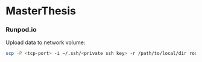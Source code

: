 # MasterThesis

### Runpod.io

Upload data to network volume: 

```bash
scp -P <tcp-port> -i ~/.ssh/<private ssh key> -r /path/to/local/dir root@xxx.xxx.xxx.xxx:/workspace
```